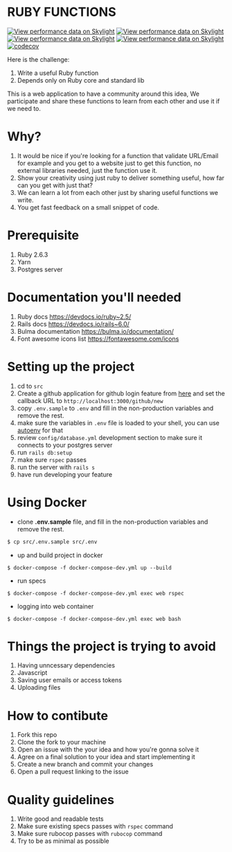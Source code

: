 RUBY FUNCTIONS
==============

[![View performance data on Skylight](https://badges.skylight.io/status/wwchw2UGlt0N.svg)](https://oss.skylight.io/app/applications/wwchw2UGlt0N)
[![View performance data on Skylight](https://badges.skylight.io/problem/wwchw2UGlt0N.svg)](https://oss.skylight.io/app/applications/wwchw2UGlt0N)
[![View performance data on Skylight](https://badges.skylight.io/typical/wwchw2UGlt0N.svg)](https://oss.skylight.io/app/applications/wwchw2UGlt0N)
[![View performance data on Skylight](https://badges.skylight.io/rpm/wwchw2UGlt0N.svg)](https://oss.skylight.io/app/applications/wwchw2UGlt0N)
[![codecov](https://codecov.io/gh/emad-elsaid/rubyfunctions/branch/master/graph/badge.svg)](https://codecov.io/gh/emad-elsaid/rubyfunctions)

Here is the challenge:

1. Write a useful Ruby function
2. Depends only on Ruby core and standard lib

This is a web application to have a community around this idea,
We participate and share these functions to learn from each other
and use it if we need to.

# Why?

1. It would be nice if you're looking for a function that validate URL/Email for example and you get to a website just to get this function, no external libraries needed, just the function use it.
2. Show your creativity using just ruby to deliver something useful, how far can you get with just that?
3. We can learn a lot from each other just by sharing useful functions we write.
4. You get fast feedback on a small snippet of code.

# Prerequisite

1. Ruby 2.6.3
1. Yarn
1. Postgres server

# Documentation you'll needed

1. Ruby docs https://devdocs.io/ruby~2.5/
1. Rails docs https://devdocs.io/rails~6.0/
1. Bulma documentation https://bulma.io/documentation/
1. Font awesome icons list https://fontawesome.com/icons

# Setting up the project

1. cd to `src`
1. Create a github application for github login feature from [here](https://github.com/settings/developers) and set the callback URL to `http://localhost:3000/github/new`
1. copy `.env.sample` to `.env` and fill in the non-production variables and remove the rest.
1. make sure the variables in `.env` file is loaded to your shell, you can use [autoenv](https://github.com/inishchith/autoenv) for that
1. review `config/database.yml` development section to make sure it connects to your postgres server
1. run `rails db:setup`
1. make sure `rspec` passes
1. run the server with `rails s`
1. have run developing your feature


# Using Docker

- clone **.env.sample** file, and fill in the non-production variables and remove the rest.
```sh
$ cp src/.env.sample src/.env
```

- up and build project in docker
```
$ docker-compose -f docker-compose-dev.yml up --build
```
- run specs
```
$ docker-compose -f docker-compose-dev.yml exec web rspec
```
- logging into web container
```
$ docker-compose -f docker-compose-dev.yml exec web bash
```

# Things the project is trying to avoid

1. Having unncessary dependencies
1. Javascript
1. Saving user emails or access tokens
1. Uploading files

# How to contibute

1. Fork this repo
1. Clone the fork to your machine
1. Open an issue with the your idea and how you're gonna solve it
1. Agree on a final solution to your idea and start implementing it
1. Create a new branch and commit your changes
1. Open a pull request linking to the issue


# Quality guidelines

1. Write good and readable tests
1. Make sure existing specs passes with `rspec` command
1. Make sure rubocop passes with `rubocop` command
1. Try to be as minimal as possible
